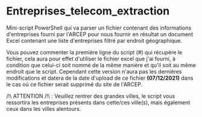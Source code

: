 # Entreprises_telecom_extraction
Mini-script PowerShell qui va parser un fichier contenant des informations d'entreprises fourni par l'ARCEP pour nous fournir en résultat un document Excel contenant une liste d'entreprises filtré par endroit géographique.

Vous pouvez commenter la première ligne du script (#) qui récupère le fichier, cela aura pour effet d'utiliser le fichier excel que j'ai fourni, à condition que celui-ci soit nommé de la même manière et qu'il soit au même endroit que le script. Cependant cette version n'aura pas les dernières modifications et datera de la date d'upload de ce fichier <b>(07/12/2021)</b> dans le cas où ce fichier serait supprimé du site de l'ARCEP.

</b> /!\ ATTENTION /!\ </b> : Veuillez rentrer des grandes villes, le script vous ressortira les entreprises présents dans cette/ces ville(s), mais également ceux dans les villes alentours.
